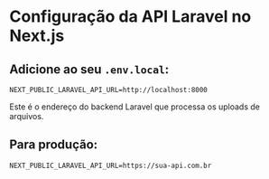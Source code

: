 # Configuração da API Laravel no Next.js

## Adicione ao seu `.env.local`:

```env
NEXT_PUBLIC_LARAVEL_API_URL=http://localhost:8000
```

Este é o endereço do backend Laravel que processa os uploads de arquivos.

## Para produção:

```env
NEXT_PUBLIC_LARAVEL_API_URL=https://sua-api.com.br
```

